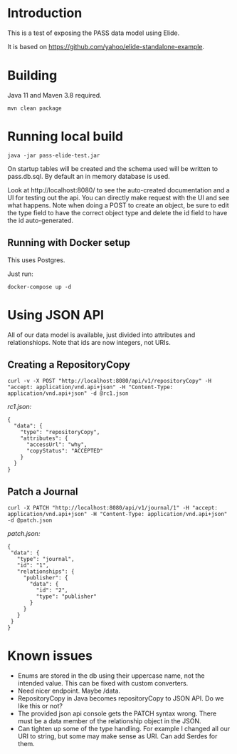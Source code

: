 # Introduction

This is a test of exposing the PASS data model using Elide.

It is based on https://github.com/yahoo/elide-standalone-example.

# Building

Java 11 and Maven 3.8 required.

```
mvn clean package
```

# Running local build

```
java -jar pass-elide-test.jar
```

On startup tables will be created and the schema used will be written to pass.db.sql.
By default an in memory database is used.

Look at http://localhost:8080/ to see the auto-created documentation and a UI for testing out the api. You can directly make request with the UI and see what happens. Note when doing a POST to create an object, be sure to edit the type field to have the correct object type and delete the id field to have the id auto-generated.

## Running with Docker setup

This uses Postgres.

Just run:
```
docker-compose up -d
```

# Using JSON API

All of our data model is available, just divided into attributes and relationshiops. Note that ids are now integers, not URIs.

## Creating a RepositoryCopy

```
curl -v -X POST "http://localhost:8080/api/v1/repositoryCopy" -H "accept: application/vnd.api+json" -H "Content-Type: application/vnd.api+json" -d @rc1.json
```

*rc1.json:*
```
{
  "data": {
    "type": "repositoryCopy",
    "attributes": {
      "accessUrl": "why",
      "copyStatus": "ACCEPTED"
    }
  }
}
```

## Patch a Journal

```
curl -X PATCH "http://localhost:8080/api/v1/journal/1" -H "accept: application/vnd.api+json" -H "Content-Type: application/vnd.api+json" -d @patch.json
```

*patch.json:*
 ```
 {
  "data": {
    "type": "journal",
    "id": "1",
    "relationships": {
      "publisher": {
        "data": {
          "id": "2",
          "type": "publisher"
        }
      }
    }
  }
}
```


# Known issues

  * Enums are stored in the db using their uppercase name, not the intended value. This can be fixed with custom converters.
  * Need nicer endpoint. Maybe /data. 
  * RepositoryCopy in Java becomes repositoryCopy to JSON API. Do we like this or not?
  * The provided json api console gets the PATCH syntax wrong. There must be a data member of the relationship object in the JSON.
  * Can tighten up some of the type handling. For example I changed all our URI to string, but some may make sense as URI. Can add Serdes for them.

  
